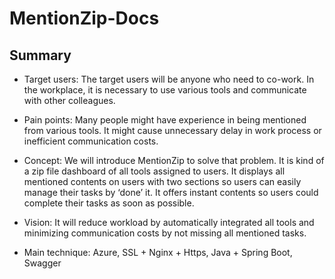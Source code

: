 # MentionZip-Docs

## Summary

* Target users: The target users will be anyone who need to co-work. In the workplace, it is necessary to use various tools and communicate with other colleagues.

* Pain points: Many people might have experience in being mentioned  from various tools. It might cause unnecessary delay in work process or inefficient communication costs.

* Concept: We will introduce MentionZip to solve that problem. It is kind of a zip file dashboard of all tools assigned to users. It displays all mentioned contents on users with two sections so users can easily manage their tasks by ‘done’ it. It offers instant contents so users could complete their tasks as soon as possible.  

* Vision: It will reduce workload by automatically integrated all tools and minimizing communication costs by not missing all mentioned tasks.

* Main technique: Azure, SSL + Nginx + Https, Java + Spring Boot, Swagger
